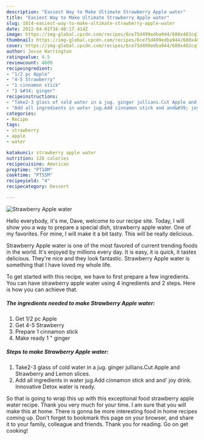 ```yaml
---
description: "Easiest Way to Make Ultimate Strawberry Apple water"
title: "Easiest Way to Make Ultimate Strawberry Apple water"
slug: 1014-easiest-way-to-make-ultimate-strawberry-apple-water
date: 2022-04-01T16:40:17.414Z
image: https://img-global.cpcdn.com/recipes/6ce75d499edba944/680x482cq70/strawberry-apple-water-recipe-main-photo.jpg
thumbnail: https://img-global.cpcdn.com/recipes/6ce75d499edba944/680x482cq70/strawberry-apple-water-recipe-main-photo.jpg
cover: https://img-global.cpcdn.com/recipes/6ce75d499edba944/680x482cq70/strawberry-apple-water-recipe-main-photo.jpg
author: Jesse Harrington
ratingvalue: 4.5
reviewcount: 4609
recipeingredient:
- "1/2 pc Apple"
- "4-5 Strawberry"
- "1 cinnamon stick"
- "1 &#34; ginger"
recipeinstructions:
- "Take2-3 glass of cold water in a jug. ginger jullians.Cut Apple and Strawberry and Lemon slices."
- "Add all ingredients in water jug.Add cinnamon stick and and&#39; joy drink. Innovative Detox water is ready."
categories:
- Recipe
tags:
- strawberry
- apple
- water

katakunci: strawberry apple water 
nutrition: 126 calories
recipecuisine: American
preptime: "PT10M"
cooktime: "PT55M"
recipeyield: "4"
recipecategory: Dessert

---
```



![Strawberry Apple water](https://img-global.cpcdn.com/recipes/6ce75d499edba944/680x482cq70/strawberry-apple-water-recipe-main-photo.jpg)

Hello everybody, it's me, Dave, welcome to our recipe site. Today, I will show you a way to prepare a special dish, strawberry apple water. One of my favorites. For mine, I will make it a bit tasty. This will be really delicious.

Strawberry Apple water is one of the most favored of current trending foods in the world. It's enjoyed by millions every day. It is easy, it is quick, it tastes delicious. They're nice and they look fantastic. Strawberry Apple water is something that I have loved my whole life.




To get started with this recipe, we have to first prepare a few ingredients. You can have strawberry apple water using 4 ingredients and 2 steps. Here is how you can achieve that.

<!--inarticleads1-->

##### The ingredients needed to make Strawberry Apple water:

1. Get 1/2 pc Apple
1. Get 4-5 Strawberry
1. Prepare 1 cinnamon stick
1. Make ready 1 &#34; ginger




<!--inarticleads2-->

##### Steps to make Strawberry Apple water:

1. Take2-3 glass of cold water in a jug. ginger jullians.Cut Apple and Strawberry and Lemon slices.
1. Add all ingredients in water jug.Add cinnamon stick and and&#39; joy drink. Innovative Detox water is ready.




So that is going to wrap this up with this exceptional food strawberry apple water recipe. Thank you very much for your time. I am sure that you will make this at home. There is gonna be more interesting food in home recipes coming up. Don't forget to bookmark this page on your browser, and share it to your family, colleague and friends. Thank you for reading. Go on get cooking!
